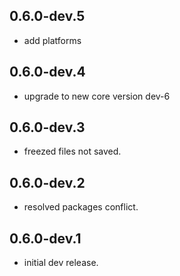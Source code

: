 ## 0.6.0-dev.5

* add platforms

## 0.6.0-dev.4

* upgrade to new core version dev-6

## 0.6.0-dev.3

* freezed files not saved.

## 0.6.0-dev.2

* resolved packages conflict.

## 0.6.0-dev.1

* initial dev release.
